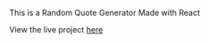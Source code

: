 This is a Random Quote Generator Made with React

View the live project [here](https://randomquote-by-trexhub.netlify.app/)
